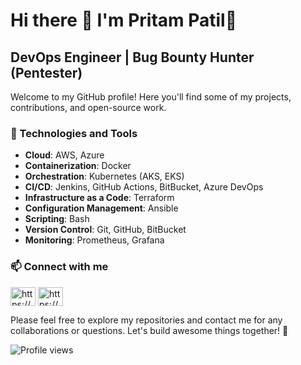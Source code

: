 # Hi there 👋 I'm Pritam Patil👋

## DevOps Engineer | Bug Bounty Hunter (Pentester)

Welcome to my GitHub profile! Here you'll find some of my projects, contributions, and open-source work.
<!--
### Tech Stack
[![GitHub mhmdio](https://img.shields.io/badge/Amazon_AWS-FF9900?style=for-the-badge&logo=amazonaws&logoColor=white)](https://aws.amazon.com/)
[![GitHub mhmdio](https://img.shields.io/badge/Terraform-7B42BC?style=for-the-badge&logo=terraform&logoColor=white)](https://terraform.io)
[![GitHub mhmdio](https://img.shields.io/badge/Docker-2CA5E0?style=for-the-badge&logo=docker&logoColor=white)](https://docker.com/)
-->
### 🔧 Technologies and Tools

- **Cloud**: AWS, Azure
- **Containerization**: Docker
- **Orchestration**: Kubernetes (AKS, EKS)
- **CI/CD**: Jenkins, GitHub Actions, BitBucket, Azure DevOps
- **Infrastructure as a Code**: Terraform
- **Configuration Management**: Ansible
- **Scripting**: Bash
- **Version Control**: Git, GitHub, BitBucket
- **Monitoring**: Prometheus, Grafana

### 📫 Connect with me

<!-- [LinkedIn](https://www.linkedin.com/in/pritamp97/) -->

<a href="https://www.linkedin.com/in/pritamp97" target="blank"><img align="center" src="https://raw.githubusercontent.com/rahuldkjain/github-profile-readme-generator/master/src/images/icons/Social/linked-in-alt.svg" alt="https://www.linkedin.com/in/pritamp97" height="30" width="40" /></a>
<a href="https://medium.com/@patil97" target="blank"><img align="center" src="https://raw.githubusercontent.com/rahuldkjain/github-profile-readme-generator/master/src/images/icons/Social/medium.svg" alt="https://medium.com/@patil97" height="30" width="40" /></a>

Please feel free to explore my repositories and contact me for any collaborations or questions. Let's build awesome things together! 🚀

![Profile views](https://komarev.com/ghpvc/?username=Patilx97&style=flat-square)
